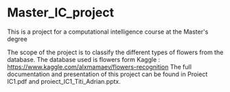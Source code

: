 # Master_IC_project
This is a project for a computational intelligence course at the Master's degree

The scope of the project is to classify the different types of flowers from the database.
The database used is flowers form Kaggle : https://www.kaggle.com/alxmamaev/flowers-recognition
The full documentation and presentation of this project can be found in Proiect IC1.pdf and proiect_IC1_Titi_Adrian.pptx.
